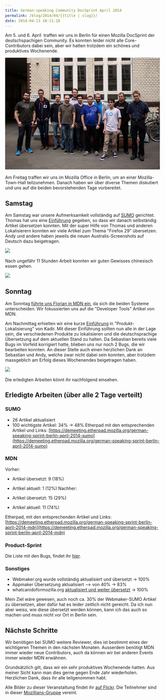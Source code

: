 ```yaml
---
title: German-speaking Community DocSprint April 2014
permalink: /blog/2014/04/{{title | slug}}/
date: 2014-04-13 18:11:18
---
```


Am 5. und 6. April  traffen wir uns in Berlin für einen Mozilla DocSprint der deutschspachigen Community. Es konnten leider nicht alle Core-Contributors dabei sein, aber wir hatten trotzdem ein schönes und produktives Wochenende.

<!-- excerpt -->

[![docsprint](/images/2014/04/docsprint.jpg)](/images/2014/04/docsprint.jpg)

Am Freitag traffen wir uns im Mozilla Office in Berlin, um an einer Mozilla-Town-Hall teilzunehmen. Danach haben wir über diverse Themen diskutiert und uns auf die beiden bevorstehenden Tage vorbereitet.

## Samstag

Am Samstag war unsere Aufmerksamkeit vollständig auf [SUMO](http://support.mozilla.org/) gerichtet. Thomas hat uns eine [Einführung](https://support.mozilla.org/de/kb/how-translate-sumo-kb-articles-german) gegeben, so dass wir danach selbständig Artikel übersetzen konnten. Mit der super Hilfe von Thomas und anderen Lokalisierern konnten wir viele Artikel zum Thema "Firefox 29" übersetzen. Andy und andere haben jeweils die neuen Australis-Screenshots auf Deutsch dazu beigetragen.

![](https://farm3.staticflickr.com/2824/13704874205_095564a31b_c.jpg)

Nach ungefähr 11 Stunden Arbeit konnten wir guten Gewisses chinesisch essen gehen.

![](https://farm8.staticflickr.com/7337/13705701444_5aafa4145c_c.jpg)

## Sonntag

Am Sonntag [führte uns Florian in MDN ein](http://florianscholz.com/2014/03/arewedocumentedyet/), da sich die beiden Systeme unterscheiden. Wir fokussierten uns auf die "Developer Tools" Artikel von MDN.

Am Nachmittag erhielten wir eine kurze [Einführung](https://etherpad.mozilla.org/V5uqlqvJ0O) in "Produkt-Lokalisierung" von Kadir. Mit dieser Einführung sollten nun alle in der Lage sein, die verschiedenen Produkte zu lokalisieren und die deutschsprachige Übersetzung auf dem aktuellen Stand zu halten. Da Sebastian bereits viele Bugs im Vorfeld korrigiert hatte, blieben uns nur noch 2 Bugs, die wir bearbeiten konnten. An dieser Stelle auch einen herzlichen Dank an Sebastian und Andy, welche zwar nicht dabei sein konnten, aber trotzdem massgeblich am Erfolg dieses Wochenendes beigetragen haben.

![](https://farm3.staticflickr.com/2856/13705238234_09a7601522_c.jpg)

Die erledigten Arbeiten könnt ihr nachfolgend einsehen.

## Erledigte Arbeiten (über alle 2 Tage verteilt)

### SUMO

*   26 Artikel aktualisiert
*   100 wichtigste Artikel: 34% -> 48%
Etherpad mit den entsprechenden Artikel und Links: [https://demeeting.etherpad.mozilla.org/german-speaking-sprint-berlin-april-2014-sumo](https://demeeting.etherpad.mozilla.org/german-speaking-sprint-berlin-april-2014-sumo)

### MDN

Vorher:

*   Artikel übersetzt: 9 (18%)
*   Artikel aktuell: 1 (12%)
Nachher:

*   Artikel übersetzt: 15 (29%)
*   Artikel aktuell: 11 (74%)

Etherpad, mit den entsprechenden Artikel und Links: [https://demeeting.etherpad.mozilla.org/german-speaking-sprint-berlin-april-2014-mdn](https://demeeting.etherpad.mozilla.org/german-speaking-sprint-berlin-april-2014-mdn)

### Product-Sprint

Die Liste mit den Bugs, findet ihr [hier](https://docs.google.com/a/erweiterungen.de/spreadsheet/ccc?key=0AufkiiuZgQPwdEx3VVpHWWtfdGRsVloyX0hMZl9USUE&amp;usp=drive_web#gid=0).

### Sonstiges

*   Webmaker.org wurde vollständig aktualisiert und übersetzt -> 100%
*   Appmaker Übersetzung aktualisiert --> von 40% -> 83%
*   whatcanidoformozilla.org [aktualisiert und weiter übersetzt](https://github.com/jdm/asknot/pull/184) -> 100%

Mein Ziel wäre gewesen, auch noch ca. 30% der Webmaker-SUMO Artikel zu übersetzen, aber dafür hat es leider zeitlich nicht gereicht. Da ich nun aber weiss, wie diese übersetzt werden können, kann ich das auch so machen und muss nicht vor Ort in Berlin sein.

## Nächste Schritte

Wir benötigen bei SUMO weitere Reviewer, dies ist bestimmt eines der wichtigeren Themen in den nächsten Monaten. Ausserdem benötigt MDN immer wieder neue Contributors, auch da können wir bei anderen Events immer wieder MDN erwähnen.

Grundsätzlich gilt, dass wir ein sehr produktives Wochenende hatten. Aus meiner Sicht kann man dies gerne gegen Ende Jahr wiederholen. Herzlichen Dank, dass ihr alle teilgenommen habt.

Alle Bilder zu dieser Veranstaltung findet ihr [auf Flickr](https://secure.flickr.com/photos/hgn_fr/sets/72157643613158824/). Die Teilnehmer sind in dieser [Mozillians-Gruppe](https://mozillians.org/en-US/group/doc-sprint-2014-berlin/) vereint.
